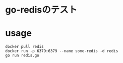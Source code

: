 # go-redisのテスト
# usage
```
docker pull redis
docker run -p 6379:6379 --name some-redis -d redis
go run redis.go
```
